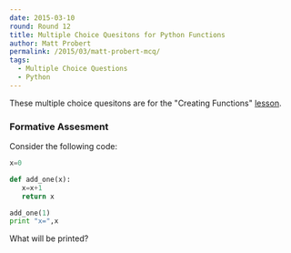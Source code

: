 ```yaml
---
date: 2015-03-10
round: Round 12
title: Multiple Choice Quesitons for Python Functions
author: Matt Probert
permalink: /2015/03/matt-probert-mcq/
tags:
  - Multiple Choice Questions
  - Python
---
```


These multiple choice quesitons are for the "Creating Functions"
[lesson](http://www.software-carpentry.org/v5/novice/python/02-func.html).

### Formative Assesment

Consider the following code:

```python
x=0

def add_one(x):
   x=x+1
   return x

add_one(1)
print "x=",x
```

What will be printed?
